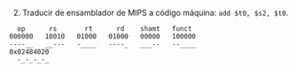 2. Traducir de ensamblador de MIPS a código máquina: `add $t0, $s2, $t0`.

```
  op      rs       rt      rd    shamt   funct
000000   10010   01000   01000   00000   100000
----__   __---   -____   ----_   ___--   --____
0x02484020
  -_-_-_-_
```

